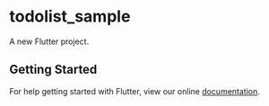 # todolist_sample

A new Flutter project.

## Getting Started

For help getting started with Flutter, view our online
[documentation](https://flutter.io/).
